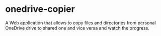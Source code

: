 # onedrive-copier
A Web application that allows to copy files and directories from personal OneDrive drive to shared one and vice versa and watch the progress.
